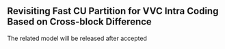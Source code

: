 ## Revisiting Fast CU Partition for VVC Intra Coding Based on Cross-block Difference

The related model will be released after accepted
